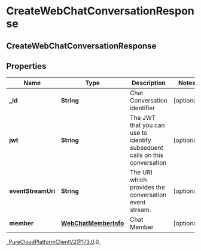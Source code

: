 # CreateWebChatConversationResponse

## CreateWebChatConversationResponse

## Properties

|Name | Type | Description | Notes|
|------------ | ------------- | ------------- | -------------|
| **_id** | **String** | Chat Conversation identifier | [optional] |
| **jwt** | **String** | The JWT that you can use to identify subsequent calls on this conversation | [optional] |
| **eventStreamUri** | **String** | The URI which provides the conversation event stream. | [optional] |
| **member** | [**WebChatMemberInfo**](WebChatMemberInfo) | Chat Member | [optional] |



_PureCloudPlatformClientV2@173.0.0_
